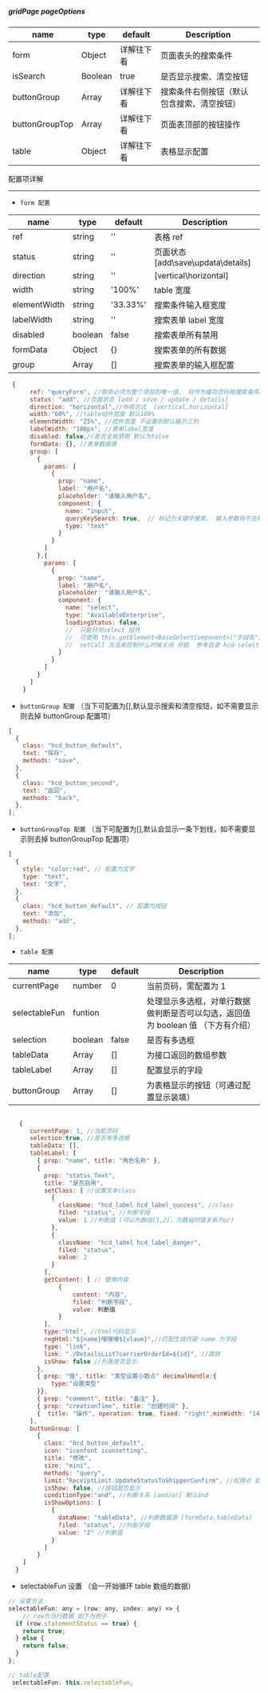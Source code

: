 ##### gridPage pageOptions

| name           | type    | default    | Description                                |
| -------------- | ------- | ---------- | ------------------------------------------ |
| form           | Object  | 详解往下看 | 页面表头的搜索条件                         |
| isSearch       | Boolean | true       | 是否显示搜索、清空按钮                     |
| buttonGroup    | Array   | 详解往下看 | 搜索条件右侧按钮（默认包含搜索、清空按钮） |
| buttonGroupTop | Array   | 详解往下看 | 页面表顶部的按钮操作                       |
| table          | Object  | 详解往下看 | 表格显示配置                               |

配置项详解

---

- `form 配置`

| name         | type    | default  | Description                       |
| ------------ | ------- | -------- | --------------------------------- |
| ref          | string  | ''       | 表格 ref                          |
| status       | string  | ''       | 页面状态[add\save\updata\details] |
| direction    | string  | ''       | [vertical\horizontal]             |
| width        | string  | '100%'   | table 宽度                        |
| elementWidth | string  | '33.33%' | 搜索条件输入框宽度                |
| labelWidth   | string  | ''       | 搜索表单 label 宽度               |
| disabled     | boolean | false    | 搜索表单所有禁用                  |
| formData     | Object  | {}       | 搜索表单的所有数据                |
| group        | Array   | []       | 搜索表单的输入框配置              |

```javascript
 {
      ref: "queryForm", //取命必须为整个项目的唯一值， 将作为缓存页码和搜索条件唯一值
      status: "add", //页面状态 [add / save / update / details]
      direction: "horizontal",//布局方式  [vertical,horizontal]
      width:"60%", //table组件宽度 默认100%
      elementWidth: "25%", //控件宽度 不设置则默认展示三列
      labelWidth: "100px", //表单label宽度
      disabled: false,//是否全局禁用 默认为false
      formData: {}, //表单数据源
      group: [
        {
          params: [
            {
              prop: "name",
              label: "用户名",
              placeholder: "请输入用户名",
              component: {
                name: "input",
                queryKeySearch: true,  // 标记为关键字搜索， 输入参数将不去除空格（只有name为input才有这个属性），默认为false  自动去除输入空格
                type: "text"
              }
            }
          ]
        },{
          params: [
            {
              prop: "name",
              label: "用户名",
              placeholder: "请输入用户名",
              component: {
                name: "select",
                type: "AvailableEnterprise",
                loadingStatus: false,
                //  只能针对select 组件
                //  可使用 this.getElement<BaseSelectComponent>("字段名").options.loadingStatus = true; 来控制loading
                //  setCall 方法来控制什么时候关闭 开启  参考目录 hcd-select
              }
            }
          ]
        }
      ]
    }

```

- `buttonGroup 配置` （当下可配置为[],默认显示搜索和清空按钮，如不需要显示则去掉 buttonGroup 配置项）

```javascript
[
  {
    class: "hcd_button_default",
    text: "保存",
    methods: "save",
  },
  {
    class: "hcd_button_second",
    text: "返回",
    methods: "back",
  },
];
```

- `buttonGroupTop 配置` （当下可配置为[],默认会显示一条下划线，如不需要显示则去掉 buttonGroupTop 配置项）

```javascript
[
  {
    style: "color:red", // 配置为文字
    type: "text",
    text: "文字",
  },
  {
    class: "hcd_button_default", // 配置为按钮
    text: "添加",
    methods: "add",
  },
];
```

- `table 配置`

| name          | type    | default | Description                                                                      |
| ------------- | ------- | ------- | -------------------------------------------------------------------------------- |
| currentPage   | number  | 0       | 当前页码，需配置为 1                                                             |
| selectableFun | funtion |         | 处理显示多选框，对单行数据做判断是否可以勾选，返回值为 boolean 值 （下方有介绍） |
| selection     | boolean | false   | 是否有多选框                                                                     |
| tableData     | Array   | []      | 为接口返回的数组参数                                                             |
| tableLabel    | Array   | []      | 配置显示的字段                                                                   |
| buttonGroup   | Array   | []      | 为表格显示的按钮（可通过配置显示装填）                                           |

```javascript

   {
      currentPage: 1, //当前页码
      selection:true, //是否有多选框
      tableData: [],
      tableLabel: [
        { prop: "name", title: "角色名称" },
        {
          prop: "status_Text",
          title: "是否启用",
          setClass: [ //设置文本class
            {
              className: "hcd_label hcd_label_success", //class
              filed: "status", //判断字段
              value: 1 //判断值 (可以为数组[1,2]，为数组时值关系为or)
            },
            {
              className: "hcd_label hcd_label_danger",
              filed: "status",
              value: 2
            }
          ],
          getContent: [ // 替换内容
              {
                  content: "内容",
                  filed: "判断字段",
                  value: 判断值
              }
          ],
          type:"html", //html代码显示
          regHtml:"${name}嗖嗖嗖${vlaue}",//匹配生成内容 name 为字段
          type: "link",
          link: "./DetailsList?carrierOrderId=${id}", //跳转
          isShow: false //列表是否显示
        },
        { prop: "值", title: "类型设置小数点" decimalHandle:{
            type:"设置类型"
        }},
        { prop: "comment", title: "备注" },
        { prop: "creationTime", title: "创建时间" },
        {  title: "操作", operation: true, fixed: "right",minWidth: "140" } // fixed固定左侧还是右侧  operation为按钮显示栏
      ],
      buttonGroup: [
        {
          class: "hcd_button_default",
          icon: "iconfont iconsetting",
          title: "修改",
          size: "mini",
          methods: "query",
          limit:"ReceiptLimit.UpdateStatusToShipperConfirm", //权限点 如果存在多个权限点['XXX','bbbb'] 数组格式
          isShow: false, //按钮是否显示
          conditionType:"and", //判断关系 [and/or] 默认and
          isShowOptions: [
            {
              dataName: "tableData", //判断数据源 [formData,tableData]
              filed: "status", //判断字段
              value: "2" //判断值
            }
          ]
        }
    ]
  }
```

- selectableFun 设置 （会一开始循环 table 数组的数据）

```javascript
// 设置方法
selectableFun: any = (row: any, index: any) => {
    // row为当行数据 如下为例子
  if (row.statementStatus == true) {
    return true;
  } else {
    return false;
  }
};

// table配置
 selectableFun: this.selectableFun,
```
